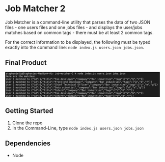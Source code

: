 # Job Matcher 2

Job Matcher is a command-line utility that parses the data of two JSON files - one users files and one jobs files - and displays the user/jobs matches based on common tags - there must be at least 2 common tags.

For the correct information to be displayed, the following must be typed exactly into the command line: `node index.js users.json jobs.json`.

## Final Product

![demo](https://github.com/StephhyL/job-matcher-2/blob/main/docs/finalProduct.png)

## Getting Started

1. Clone the repo
2. In the Command-Line, type `node index.js users.json jobs.json`

## Dependencies

- Node

